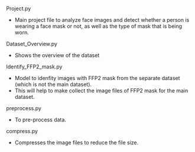 Project.py
- Main project file to analyze face images and detect whether a person is wearing a face mask or not, as well as the type of mask that is being worn.

Dataset_Overview.py
- Shows the overview of the dataset

Identify_FFP2_mask.py
- Model to idenfity images with FFP2 mask from the separate dataset (which is not the main dataset).
- This will help to make collect the image files of FFP2 mask for the main dataset.
  
preprocess.py
- To pre-process data.

compress.py
- Compresses the image files to reduce the file size.


